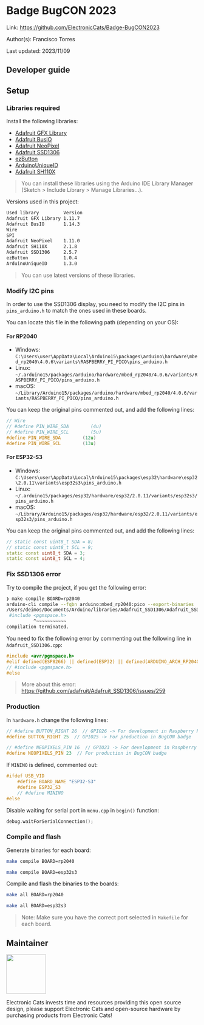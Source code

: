 # Badge BugCON 2023

Link: https://github.com/ElectronicCats/Badge-BugCON2023

Author(s): Francisco Torres

Last updated: 2023/11/09

## Developer guide

## Setup

### Libraries required

Install the following libraries:

- [Adafruit GFX Library](https://www.arduino.cc/reference/en/libraries/adafruit-gfx-library/)
- [Adafruit BusIO](https://www.arduino.cc/reference/en/libraries/adafruit-busio/)
- [Adafruit NeoPixel](https://www.arduino.cc/reference/en/libraries/adafruit-neopixel/)
- [Adafruit SSD1306](https://www.arduino.cc/reference/en/libraries/adafruit-ssd1306/)
- [ezButton](https://www.arduino.cc/reference/en/libraries/ezbutton/)
- [ArduinoUniqueID](https://www.arduino.cc/reference/en/libraries/arduinouniqueid/)
- [Adafruit SH110X](https://www.arduino.cc/reference/en/libraries/adafruit-sh110x/)

> You can install these libraries using the Arduino IDE Library Manager (Sketch > Include Library > Manage Libraries...).

Versions used in this project:

```bash
Used library         Version    
Adafruit GFX Library 1.11.7
Adafruit BusIO       1.14.3
Wire
SPI
Adafruit NeoPixel    1.11.0
Adafruit SH110X      2.1.8
Adafruit SSD1306     2.5.7
ezButton             1.0.4
ArduinoUniqueID      1.3.0
```

> You can use latest versions of these libraries.

### Modify I2C pins

In order to use the SSD1306 display, you need to modify the I2C pins in `pins_arduino.h` to match the ones used in these boards.

You can locate this file in the following path (depending on your OS):

#### For RP2040

- Windows: `C:\Users\user\AppData\Local\Arduino15\packages\arduino\hardware\mbed_rp2040\4.0.6\variants\RASPBERRY_PI_PICO\pins_arduino.h`
- Linux: `~/.arduino15/packages/arduino/hardware/mbed_rp2040/4.0.6/variants/RASPBERRY_PI_PICO/pins_arduino.h`
- macOS: `~/Library/Arduino15/packages/arduino/hardware/mbed_rp2040/4.0.6/variants/RASPBERRY_PI_PICO/pins_arduino.h`

You can keep the original pins commented out, and add the following lines:

```cpp
// Wire
// #define PIN_WIRE_SDA        (4u)
// #define PIN_WIRE_SCL        (5u)
#define PIN_WIRE_SDA        (12u)
#define PIN_WIRE_SCL        (13u)
```

#### For ESP32-S3

- Windows: `C:\Users\user\AppData\Local\Arduino15\packages\esp32\hardware\esp32\2.0.11\variants\esp32s3\pins_arduino.h`
- Linux: `~/.arduino15/packages/esp32/hardware/esp32/2.0.11/variants/esp32s3/pins_arduino.h`
- macOS: `~/Library/Arduino15/packages/esp32/hardware/esp32/2.0.11/variants/esp32s3/pins_arduino.h`

You can keep the original pins commented out, and add the following lines:

```cpp
// static const uint8_t SDA = 8;
// static const uint8_t SCL = 9;
static const uint8_t SDA = 3;
static const uint8_t SCL = 4;
```

### Fix SSD1306 error

Try to compile the project, if you get the following error:

```bash
❯ make compile BOARD=rp2040
arduino-cli compile --fqbn arduino:mbed_rp2040:pico --export-binaries
/Users/deimos/Documents/Arduino/libraries/Adafruit_SSD1306/Adafruit_SSD1306.cpp:42:10: fatal error: pgmspace.h: No such file or directory
 #include <pgmspace.h>
          ^~~~~~~~~~~~
compilation terminated.
```

You need to fix the following error by commenting out the following line in `Adafruit_SSD1306.cpp`:

```cpp
#include <avr/pgmspace.h>
#elif defined(ESP8266) || defined(ESP32) || defined(ARDUINO_ARCH_RP2040)
// #include <pgmspace.h>
#else
```

> More about this error: https://github.com/adafruit/Adafruit_SSD1306/issues/259

### Production

In `hardware.h` change the following lines:

```cpp
// #define BUTTON_RIGHT 26  // GPIO26 -> For development in Raspberry Pi Pico
#define BUTTON_RIGHT 25  // GPIO25 -> For production in BugCON badge

// #define NEOPIXELS_PIN 16  // GPIO23 -> For development in Raspberry Pi Pico
#define NEOPIXELS_PIN 23  // For production in BugCON badge
```

If `MININO` is defined, commented out:

```cpp
#ifdef USB_VID
    #define BOARD_NAME "ESP32-S3"
    #define ESP32_S3
    // #define MININO
#else
```

Disable waiting for serial port in `menu.cpp` in `begin()` function:

```cpp
debug.waitForSerialConnection();
```

### Compile and flash

Generate binaries for each board:

```bash
make compile BOARD=rp2040
```

```bash
make compile BOARD=esp32s3
```

Compile and flash the binaries to the boards:

```bash
make all BOARD=rp2040
```

```bash
make all BOARD=esp32s3
```

> Note: Make sure you have the correct port selected in `Makefile` for each board.
 
## Maintainer

<a
href="https://github.com/sponsors/ElectronicCats">

<img  src="https://electroniccats.com/wp-content/uploads/2020/07/Badge_GHS.png"  height="104" />

</a>

Electronic Cats invests time and resources providing this open source design, please support Electronic Cats and open-source hardware by purchasing products from Electronic Cats!